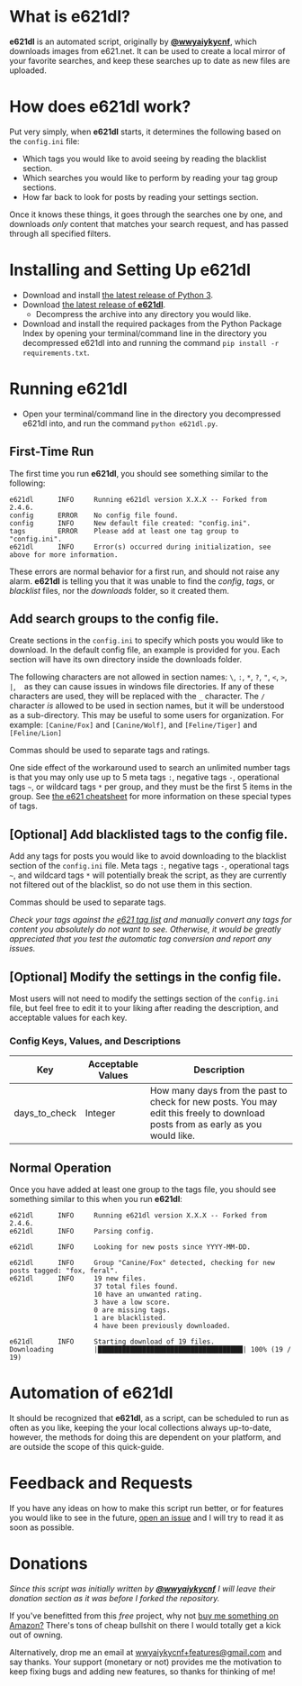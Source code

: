 # What is **e621dl**?

**e621dl** is an automated script, originally by [**@wwyaiykycnf**](https://github.com/wwyaiykycnf), which downloads images from e621.net. It can be used to create a local mirror of your favorite searches, and keep these searches up to date as new files are uploaded.

# How does **e621dl** work?

Put very simply, when **e621dl** starts, it determines the following based on the `config.ini` file:

- Which tags you would like to avoid seeing by reading the blacklist section.
- Which searches you would like to perform by reading your tag group sections.
- How far back to look for posts by reading your settings section.

Once it knows these things, it goes through the searches one by one, and downloads _only_ content that matches your search request, and has passed through all specified filters.

# Installing and Setting Up **e621dl**

- Download and install [the latest release of Python 3](https://www.python.org/downloads/).
- Download [the latest release of **e621dl**](https://github.com/wulfre/e621dl/releases/latest).
  - Decompress the archive into any directory you would like.
- Download and install the required packages from the Python Package Index by opening your terminal/command line in the directory you decompressed e621dl into and running the command `pip install -r requirements.txt`.

# Running **e621dl**

- Open your terminal/command line in the directory you decompressed e621dl into, and run the command `python e621dl.py`.

## First-Time Run

The first time you run **e621dl**, you should see something similar to the following:

```
e621dl      INFO     Running e621dl version X.X.X -- Forked from 2.4.6.
config      ERROR    No config file found.
config      INFO     New default file created: "config.ini".
tags        ERROR    Please add at least one tag group to "config.ini".
e621dl      INFO     Error(s) occurred during initialization, see above for more information.
```

These errors are normal behavior for a first run, and should not raise any alarm. **e621dl** is telling you that it was unable to find the _config_, _tags_, or _blacklist_ files, nor the _downloads_ folder, so it created them.

## Add search groups to the config file.

Create sections in the `config.ini` to specify which posts you would like to download. In the default config file, an example is provided for you. Each section will have its own directory inside the downloads folder.

The following characters are not allowed in section names: `\`, `:`, `*`, `?`, `"`, `<`, `>`, `|`, ` ` as they can cause issues in windows file directories. If any of these characters are used, they will be replaced with the `_` character. The `/` character _is_ allowed to be used in section names, but it will be understood as a sub-directory. This may be useful to some users for organization. For example: `[Canine/Fox]` and `[Canine/Wolf]`, and `[Feline/Tiger]` and `[Feline/Lion]`

Commas should be used to separate tags and ratings.

One side effect of the workaround used to search an unlimited number tags is that you may only use up to 5 meta tags `:`, negative tags `-`, operational tags `~`, or wildcard tags `*` per group, and they must be the first 5 items in the group. See [the e621 cheatsheet](https://e621.net/help/show/cheatsheet) for more information on these special types of tags.

## [Optional] Add blacklisted tags to the config file.

Add any tags for posts you would like to avoid downloading to the blacklist section of the `config.ini` file. Meta tags `:`, negative tags `-`, operational tags `~`, and wildcard tags `*` will potentially break the script, as they are currently not filtered out of the blacklist, so do not use them in this section.

Commas should be used to separate tags.

_Check your tags against the [e621 tag list](https://e621.net/tag_alias/) and manually convert any tags for content you absolutely do not want to see. Otherwise, it would be greatly appreciated that you test the automatic tag conversion and report any issues._

## [Optional] Modify the settings in the config file.

Most users will not need to modify the settings section of the `config.ini` file, but feel free to edit it to your liking after reading the description, and acceptable values for each key.

### Config Keys, Values, and Descriptions

Key                   | Acceptable Values | Description
--------------------- |  -----------------| ----------------------------------------------------------------------------------
days_to_check         |Integer            | How many days from the past to check for new posts. You may edit this freely to download posts from as early as you would like.

## Normal Operation

Once you have added at least one group to the tags file, you should see something similar to this when you run **e621dl**:

```
e621dl      INFO     Running e621dl version X.X.X -- Forked from 2.4.6.
e621dl      INFO     Parsing config.

e621dl      INFO     Looking for new posts since YYYY-MM-DD.

e621dl      INFO     Group "Canine/Fox" detected, checking for new posts tagged: "fox, feral".
e621dl      INFO     19 new files.
                     37 total files found.
                     10 have an unwanted rating.
                     3 have a low score.
                     0 are missing tags.
                     1 are blacklisted.
                     4 have been previously downloaded.

e621dl      INFO     Starting download of 19 files.
Downloading          |████████████████████████████████████| 100% (19 / 19)
```

# Automation of **e621dl**

It should be recognized that **e621dl**, as a script, can be scheduled to run as often as you like, keeping the your local collections always up-to-date, however, the methods for doing this are dependent on your platform, and are outside the scope of this quick-guide.

# Feedback and Requests

If you have any ideas on how to make this script run better, or for features you would like to see in the future, [open an issue](https://github.com/Wulfre/e621dl/issues) and I will try to read it as soon as possible.

# Donations

_Since this script was initially written by [**@wwyaiykycnf**](https://github.com/wwyaiykycnf) I will leave their donation section as it was before I forked the repository._

If you've benefitted from this _free_ project, why not [buy me something on Amazon?](http://amzn.com/w/20RZIUHXLO6R4) There's tons of cheap bullshit on there I would totally get a kick out of owning.

Alternatively, drop me an email at wwyaiykycnf+features@gmail.com and say thanks. Your support (monetary or not) provides me the motivation to keep fixing bugs and adding new features, so thanks for thinking of me!
